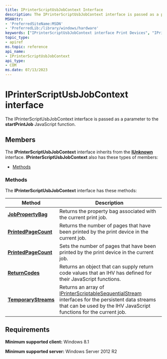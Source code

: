 ```yaml
---
title: IPrinterScriptUsbJobContext Interface
description: The IPrinterScriptUsbJobContext interface is passed as a parameter to the startPrintJob JavaScript function.
MSHAttr:
- 'PreferredSiteName:MSDN'
- 'PreferredLib:/library/windows/hardware'
keywords: ["IPrinterScriptUsbJobContext interface Print Devices", "IPrinterScriptUsbJobContext interface Print Devices , described"]
topic_type:
- apiref
ms.topic: reference
api_name:
- IPrinterScriptUsbJobContext
api_type:
- COM
ms.date: 07/13/2023
---
```


# IPrinterScriptUsbJobContext interface

The IPrinterScriptUsbJobContext interface is passed as a parameter to the **startPrintJob** JavaScript function.

## Members

The **IPrinterScriptUsbJobContext** interface inherits from the [**IUnknown**](/windows/win32/api/unknwn/nn-unknwn-iunknown) interface. **IPrinterScriptUsbJobContext** also has these types of members:

- [Methods](#methods)

### Methods

The **IPrinterScriptUsbJobContext** interface has these methods:

| Method | Description |
|--|--|
| [**JobPropertyBag**](iprinterscriptusbjobcontext-jobpropertybag.md) | Returns the property bag associated with the current print job. |
| [**PrintedPageCount**](iprinterscriptusbjobcontext-printedpagecount.md) | Returns the number of pages that have been printed by the print device in the current job. |
| [**PrintedPageCount**](iprinterscriptusbjobcontext-printedpagecount-in.md) | Sets the number of pages that have been printed by the print device in the current job. |
| [**ReturnCodes**](iprinterscriptusbjobcontext-returncodes.md) | Returns an object that can supply return code values that an IHV has defined for their JavaScript functions. |
| [**TemporaryStreams**](iprinterscriptusbjobcontext-temporarystreams.md) | Returns an array of [IPrinterScriptableSequentialStream](/windows-hardware/drivers/ddi/printerextension/nn-printerextension-iprinterscriptablesequentialstream) interfaces for the persistent data streams that can be used by the IHV JavaScript functions for the current job. |

## Requirements

**Minimum supported client:** Windows 8.1

**Minimum supported server:** Windows Server 2012 R2
